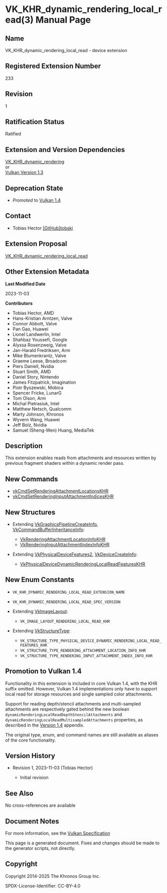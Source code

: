 # VK\_KHR\_dynamic\_rendering\_local\_read(3) Manual Page

## Name

VK\_KHR\_dynamic\_rendering\_local\_read - device extension



## [](#_registered_extension_number)Registered Extension Number

233

## [](#_revision)Revision

1

## [](#_ratification_status)Ratification Status

Ratified

## [](#_extension_and_version_dependencies)Extension and Version Dependencies

[VK\_KHR\_dynamic\_rendering](https://registry.khronos.org/vulkan/specs/latest/man/html/VK_KHR_dynamic_rendering.html)  
or  
[Vulkan Version 1.3](#versions-1.3)

## [](#_deprecation_state)Deprecation State

- *Promoted* to [Vulkan 1.4](https://registry.khronos.org/vulkan/specs/latest/html/vkspec.html#versions-1.4-promotions)

## [](#_contact)Contact

- Tobias Hector [\[GitHub\]tobski](https://github.com/KhronosGroup/Vulkan-Docs/issues/new?body=%5BVK_KHR_dynamic_rendering_local_read%5D%20%40tobski%0A%2AHere%20describe%20the%20issue%20or%20question%20you%20have%20about%20the%20VK_KHR_dynamic_rendering_local_read%20extension%2A)

## [](#_extension_proposal)Extension Proposal

[VK\_KHR\_dynamic\_rendering\_local\_read](https://github.com/KhronosGroup/Vulkan-Docs/tree/main/proposals/VK_KHR_dynamic_rendering_local_read.adoc)

## [](#_other_extension_metadata)Other Extension Metadata

**Last Modified Date**

2023-11-03

**Contributors**

- Tobias Hector, AMD
- Hans-Kristian Arntzen, Valve
- Connor Abbott, Valve
- Pan Gao, Huawei
- Lionel Landwerlin, Intel
- Shahbaz Youssefi, Google
- Alyssa Rosenzweig, Valve
- Jan-Harald Fredriksen, Arm
- Mike Blumenkrantz, Valve
- Graeme Leese, Broadcom
- Piers Daniell, Nvidia
- Stuart Smith, AMD
- Daniel Story, Nintendo
- James Fitzpatrick, Imagination
- Piotr Byszewski, Mobica
- Spencer Fricke, LunarG
- Tom Olson, Arm
- Michal Pietrasiuk, Intel
- Matthew Netsch, Qualcomm
- Marty Johnson, Khronos
- Wyvern Wang, Huawei
- Jeff Bolz, Nvidia
- Samuel (Sheng-Wen) Huang, MediaTek

## [](#_description)Description

This extension enables reads from attachments and resources written by previous fragment shaders within a dynamic render pass.

## [](#_new_commands)New Commands

- [vkCmdSetRenderingAttachmentLocationsKHR](https://registry.khronos.org/vulkan/specs/latest/man/html/vkCmdSetRenderingAttachmentLocationsKHR.html)
- [vkCmdSetRenderingInputAttachmentIndicesKHR](https://registry.khronos.org/vulkan/specs/latest/man/html/vkCmdSetRenderingInputAttachmentIndicesKHR.html)

## [](#_new_structures)New Structures

- Extending [VkGraphicsPipelineCreateInfo](https://registry.khronos.org/vulkan/specs/latest/man/html/VkGraphicsPipelineCreateInfo.html), [VkCommandBufferInheritanceInfo](https://registry.khronos.org/vulkan/specs/latest/man/html/VkCommandBufferInheritanceInfo.html):
  
  - [VkRenderingAttachmentLocationInfoKHR](https://registry.khronos.org/vulkan/specs/latest/man/html/VkRenderingAttachmentLocationInfoKHR.html)
  - [VkRenderingInputAttachmentIndexInfoKHR](https://registry.khronos.org/vulkan/specs/latest/man/html/VkRenderingInputAttachmentIndexInfoKHR.html)
- Extending [VkPhysicalDeviceFeatures2](https://registry.khronos.org/vulkan/specs/latest/man/html/VkPhysicalDeviceFeatures2.html), [VkDeviceCreateInfo](https://registry.khronos.org/vulkan/specs/latest/man/html/VkDeviceCreateInfo.html):
  
  - [VkPhysicalDeviceDynamicRenderingLocalReadFeaturesKHR](https://registry.khronos.org/vulkan/specs/latest/man/html/VkPhysicalDeviceDynamicRenderingLocalReadFeaturesKHR.html)

## [](#_new_enum_constants)New Enum Constants

- `VK_KHR_DYNAMIC_RENDERING_LOCAL_READ_EXTENSION_NAME`
- `VK_KHR_DYNAMIC_RENDERING_LOCAL_READ_SPEC_VERSION`
- Extending [VkImageLayout](https://registry.khronos.org/vulkan/specs/latest/man/html/VkImageLayout.html):
  
  - `VK_IMAGE_LAYOUT_RENDERING_LOCAL_READ_KHR`
- Extending [VkStructureType](https://registry.khronos.org/vulkan/specs/latest/man/html/VkStructureType.html):
  
  - `VK_STRUCTURE_TYPE_PHYSICAL_DEVICE_DYNAMIC_RENDERING_LOCAL_READ_FEATURES_KHR`
  - `VK_STRUCTURE_TYPE_RENDERING_ATTACHMENT_LOCATION_INFO_KHR`
  - `VK_STRUCTURE_TYPE_RENDERING_INPUT_ATTACHMENT_INDEX_INFO_KHR`

## [](#_promotion_to_vulkan_1_4)Promotion to Vulkan 1.4

Functionality in this extension is included in core Vulkan 1.4, with the KHR suffix omitted. However, Vulkan 1.4 implementations only have to support local read for storage resources and single sampled color attachments.

Support for reading depth/stencil attachments and multi-sampled attachments are respectively gated behind the new boolean `dynamicRenderingLocalReadDepthStencilAttachments` and `dynamicRenderingLocalReadMultisampledAttachments` properties, as described in the [Version 1.4](https://registry.khronos.org/vulkan/specs/latest/html/vkspec.html#versions-1.4) appendix.

The original type, enum, and command names are still available as aliases of the core functionality.

## [](#_version_history)Version History

- Revision 1, 2023-11-03 (Tobias Hector)
  
  - Initial revision

## [](#_see_also)See Also

No cross-references are available

## [](#_document_notes)Document Notes

For more information, see the [Vulkan Specification](https://registry.khronos.org/vulkan/specs/latest/html/vkspec.html#VK_KHR_dynamic_rendering_local_read)

This page is a generated document. Fixes and changes should be made to the generator scripts, not directly.

## [](#_copyright)Copyright

Copyright 2014-2025 The Khronos Group Inc.

SPDX-License-Identifier: CC-BY-4.0